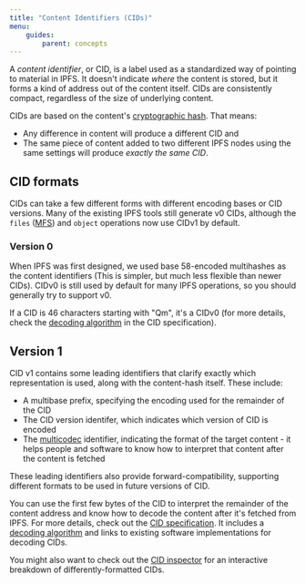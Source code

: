 ```yaml
---
title: "Content Identifiers (CIDs)"
menu:
    guides:
        parent: concepts
---
```


A *content identifier*, or CID, is a label used as a standardized way of pointing to material in IPFS. It doesn't indicate _where_ the content is stored, but it forms a kind of address out of the content itself.  CIDs are consistently compact, regardless of the size of underlying content.



CIDs are based on the content's [cryptographic hash](concepts/hashes). That means:

* Any difference in content will produce a different CID and
* The same piece of content added to two different IPFS nodes using the same settings will produce _exactly the same CID_.

## CID formats

CIDs can take a few different forms with different encoding bases or CID versions.  Many of the existing IPFS tools still generate v0 CIDs, although the `files` ([MFS](/concepts/mfs)) and `object` operations now use CIDv1 by default. 

### Version 0

When IPFS was first designed, we used base 58-encoded multihashes as the content identifiers (This is simpler, but much less flexible than newer CIDs). CIDv0 is still used by default for many IPFS operations, so you should generally try to support v0.

If a CID is 46 characters starting with "Qm", it's a CIDv0 (for more details, check the [decoding algorithm](https://github.com/ipld/cid/blob/ef1b2002394b15b1e6c26c30545fd485f2c4c138/README.md#decoding-algorithm) in the CID specification).

## Version 1

CID v1 contains some leading identifiers that clarify exactly which representation is used, along with the content-hash itself. These include: 

 * A multibase prefix, specifying the encoding used for the remainder of the CID
 * The CID version identifer, which indicates which version of CID is encoded
 * The [multicodec](https://github.com/multiformats/multicodec) identifier, indicating the format of the target content - it helps people and software to know how to interpret that content after the content is fetched

These leading identifiers also provide forward-compatibility, supporting different formats to be used in future versions of CID.  

You can use the first few bytes of the CID to interpret the remainder of the content address and know how to decode the content after it's fetched from IPFS.  For more details, check out the [CID specification](https://github.com/ipld/cid).  It includes a [decoding algorithm](https://github.com/ipld/cid/blob/ef1b2002394b15b1e6c26c30545fd485f2c4c138/README.md#decoding-algorithm) and links to existing software implementations for decoding CIDs.

You might also want to check out the [CID inspector](http://cid-utils.ipfs.team/#zb2rhiVd5G2DSpnbYtty8NhYHeDvNkPxjSqA7YbDPuhdihj9L) for an interactive breakdown of differently-formatted CIDs.



